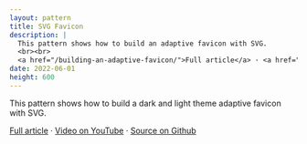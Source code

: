 ```yaml
---
layout: pattern
title: SVG Favicon
description: |
  This pattern shows how to build an adaptive favicon with SVG.
  <br><br>
  <a href="/building-an-adaptive-favicon/">Full article</a> · <a href="https://www.youtube.com/watch?v=4pJahmCR8kQ">Video on YouTube</a> · <a href="https://github.com/argyleink/gui-challenges/tree/main/svg-favicon">Source on Github</a>
date: 2022-06-01
height: 600
---
```


This pattern shows how to build a dark and light theme adaptive favicon with
SVG.

<a href="/building-an-adaptive-favicon/">Full article</a> · <a href="https://www.youtube.com/watch?v=4pJahmCR8kQ">Video on YouTube</a> · <a href="https://github.com/argyleink/gui-challenges/tree/main/svg-favicon">Source on Github</a>
